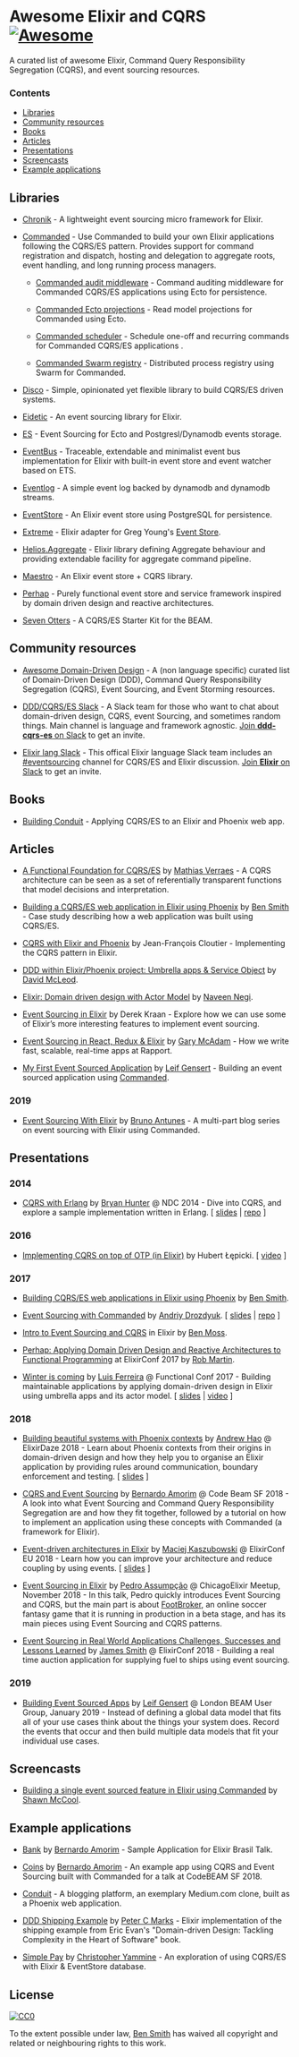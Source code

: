 # Awesome Elixir and CQRS [![Awesome](https://cdn.rawgit.com/sindresorhus/awesome/d7305f38d29fed78fa85652e3a63e154dd8e8829/media/badge.svg)](https://github.com/sindresorhus/awesome)

A curated list of awesome Elixir, Command Query Responsibility Segregation (CQRS), and event sourcing resources.

### Contents

- [Libraries](#libraries)
- [Community resources](#community-resources)
- [Books](#books)
- [Articles](#articles)
- [Presentations](#presentations)
- [Screencasts](#screencasts)
- [Example applications](#example-applications)

## Libraries

- [Chronik](https://hex.pm/packages/chronik) - A lightweight event sourcing micro framework for Elixir.

- [Commanded](https://github.com/commanded/commanded) - Use Commanded to build your own Elixir applications following the CQRS/ES pattern. Provides support for command registration and dispatch, hosting and delegation to aggregate roots, event handling, and long running process managers.

    - [Commanded audit middleware](https://github.com/commanded/commanded-audit-middleware) - Command auditing middleware for Commanded CQRS/ES applications using Ecto for persistence.

    - [Commanded Ecto projections](https://github.com/commanded/commanded-ecto-projections) - Read model projections for Commanded using Ecto.

    - [Commanded scheduler](https://github.com/commanded/commanded-scheduler) - Schedule one-off and recurring commands for Commanded CQRS/ES applications .

    - [Commanded Swarm registry](https://github.com/commanded/commanded-swarm-registry) - Distributed process registry using Swarm for Commanded.

- [Disco](https://github.com/andreapavoni/disco) - Simple, opinionated yet flexible library to build CQRS/ES driven systems.

- [Eidetic](https://github.com/GT8Online/eidetic-elixir) - An event sourcing library for Elixir.

- [ES](https://github.com/nerdyworm/es) - Event Sourcing for Ecto and Postgresl/Dynamodb events storage.

- [EventBus](https://github.com/otobus/event_bus) - Traceable, extendable and minimalist event bus implementation for Elixir with built-in event store and event watcher based on ETS.

- [Eventlog](https://github.com/nerdyworm/eventlog) - A simple event log backed by dynamodb and dynamodb streams.

- [EventStore](https://github.com/commanded/eventstore) - An Elixir event store using PostgreSQL for persistence.

- [Extreme](https://github.com/exponentially/extreme) - Elixir adapter for Greg Young's [Event Store](https://geteventstore.com/).

- [Helios.Aggregate](https://github.com/exponentially/helios_aggregate) - Elixir library defining Aggregate behaviour and providing extendable facility for aggregate command pipeline.

- [Maestro](https://github.com/toniqsystems/maestro) - An Elixir event store + CQRS library.

- [Perhap](https://github.com/Perhap/perhap) - Purely functional event store and service framework inspired by domain driven design and reactive architectures.

- [Seven Otters](https://github.com/sevenotters/sevenotters) - A CQRS/ES Starter Kit for the BEAM.

## Community resources

- [Awesome Domain-Driven Design](https://github.com/heynickc/awesome-ddd) - A (non language specific) curated list of Domain-Driven Design (DDD), Command Query Responsibility Segregation (CQRS), Event Sourcing, and Event Storming resources.

- [DDD/CQRS/ES Slack](https://ddd-cqrs-es.slack.com) - A Slack team for those who want to chat about domain-driven design, CQRS, event Sourcing, and sometimes random things. Main channel is language and framework agnostic. [Join **ddd-cqrs-es** on Slack](https://ddd-cqrs-es.slack.com/join/shared_invite/enQtNDg3NDg5MDkwMzEwLTA3MmM0ZWZkZTkwZmIzYzY2MWM5NGExOTMxYzhjMWM2YTM2NjFiZWU5NjgwY2M2YWI4MTBiNDJlOTliMmRmZjg) to get an invite.

- [Elixir lang Slack](https://elixir-lang.slack.com/) - This offical Elixir language Slack team includes an [#eventsourcing](https://elixir-lang.slack.com/messages/C2REECQ1Z/) channel for CQRS/ES and Elixir discussion. [Join **Elixir** on Slack](https://elixir-slackin.herokuapp.com/) to get an invite.

## Books

- [Building Conduit](https://leanpub.com/buildingconduit) - Applying CQRS/ES to an Elixir and Phoenix web app.

## Articles

- [A Functional Foundation for CQRS/ES](http://verraes.net/2014/05/functional-foundation-for-cqrs-event-sourcing/) by [Mathias Verraes](https://twitter.com/mathiasverraes) - A CQRS architecture can be seen as a set of referentially transparent functions that model decisions and interpretation.

- [Building a CQRS/ES web application in Elixir using Phoenix](https://10consulting.com/2017/01/04/building-a-cqrs-web-application-in-elixir-using-phoenix/) by [Ben Smith](https://twitter.com/slashdotdash) - Case study describing how a web application was built using CQRS/ES.

- [CQRS with Elixir and Phoenix](http://jfcloutier.github.io/jekyll/update/2015/11/04/cqrs_elixir_phoenix.html) by Jean-François Cloutier - Implementing the CQRS pattern in Elixir.

- [DDD within Elixir/Phoenix project: Umbrella apps & Service Object](https://medium.com/@andreichernykh/thoughts-on-structuring-an-elixir-phoenix-project-cb083a8894ef) by [David McLeod](http://davidmcleod.com/).

- [Elixir: Domain driven design with Actor Model](https://www.linkedin.com/pulse/domain-driven-design-elixir-naveen-negi) by [Naveen Negi](https://www.linkedin.com/in/nav301186/).

- [Event Sourcing in Elixir](https://tech.zilverline.com/2017/04/07/elixir_event_sourcing) by Derek Kraan - Explore how we can use some of Elixir’s more interesting features to implement event sourcing.

- [Event Sourcing in React, Redux & Elixir](https://medium.com/rapport-blog/event-sourcing-in-react-redux-elixir-how-we-write-fast-scalable-real-time-apps-at-rapport-4a26c3aa7529) by [Gary McAdam](https://twitter.com/gpmcadam) - How we write fast, scalable, real-time apps at Rapport.

- [My First Event Sourced Application](https://www.codementor.io/leifio/my-first-event-sourced-application-flj7z32hl) by [Leif Gensert](https://twitter.com/leifg) - Building an event sourced application using [Commanded](https://github.com/commanded/commanded).

### 2019

- [Event Sourcing With Elixir](https://blog.nootch.net/post/event-sourcing-with-elixir/) by [Bruno Antunes](https://twitter.com/b_antunes) - A multi-part blog series on event sourcing with Elixir using Commanded.

## Presentations

### 2014

- [CQRS with Erlang](https://vimeo.com/97318824) by [Bryan Hunter](https://twitter.com/bryan_hunter) @ NDC 2014 - Dive into CQRS, and explore a sample implementation written in Erlang. [ [slides](https://github.com/bryanhunter/cqrs-with-erlang/raw/ndc-oslo/cqrs-with-erlang.pptx) | [repo](https://github.com/bryanhunter/cqrs-with-erlang/tree/ndc-oslo) ]

### 2016

- [Implementing CQRS on top of OTP (in Elixir)](http://slides.com/hubertlepicki/implementing-cqrs-in-elixir) by Hubert Łępicki. [ [video](https://www.youtube.com/watch?v=0StE5LzYxGQ) ]

### 2017

- [Building CQRS/ES web applications in Elixir using Phoenix](https://10consulting.com/2017/03/23/building-cqrs-web-applications-in-elixir/) by [Ben Smith](https://twitter.com/slashdotdash).

- [Event Sourcing with Commanded](https://bitbucket.org/drozdyuk/bank-commanded-presentation-sep-25-2017) by [Andriy Drozdyuk](https://twitter.com/andriyko). [ [slides](https://bitbucket.org/drozdyuk/bank-commanded-presentation-sep-25-2017/raw/2398395ef908696c580800be37a0cdbb1a7d60be/presentation/Eventsourcing%20with%20Commanded.pdf) | [repo](https://bitbucket.org/drozdyuk/bank-commanded-presentation-sep-25-2017) ]

- [Intro to Event Sourcing and CQRS](https://drteeth.github.io/elixir-es-cqrs/) in Elixir by [Ben Moss](https://twitter.com/benjamintmoss).

- [Perhap: Applying Domain Driven Design and Reactive Architectures to Functional Programming](https://www.youtube.com/watch?v=kq4qTk18N-c) at ElixirConf 2017 by [Rob Martin](https://twitter.com/version2beta).

- [Winter is coming](https://www.youtube.com/watch?v=vXTrLYAzOd0) by [Luis Ferreira](https://twitter.com/zamith) @ Functional Conf 2017 - Building maintainable applications by applying domain-driven design in Elixir using umbrella apps and its actor model. [ [slides](https://speakerdeck.com/zamith/winter-is-coming) | [video](https://www.youtube.com/watch?v=vXTrLYAzOd0) ]

### 2018

- [Building beautiful systems with Phoenix contexts](https://www.youtube.com/watch?v=l3VgbSgo71E) by [Andrew Hao](https://github.com/andrewhao) @ ElixirDaze 2018 - Learn about Phoenix contexts from their origins in domain-driven design and how they help you to organise an Elixir application by providing rules around communication, boundary enforcement and testing. [ [slides](https://speakerdeck.com/andrewhao/building-beautiful-systems-with-phoenix-contexts-and-ddd) ]

- [CQRS and Event Sourcing](https://www.youtube.com/watch?v=S3f6sAXa3-c) by [Bernardo Amorim](https://github.com/bamorim) @ Code Beam SF 2018 - A look into what Event Sourcing and Command Query Responsibility Segregation are and how they fit together, followed by a tutorial on how to implement an application using these concepts with Commanded (a framework for Elixir).

- [Event-driven architectures in Elixir](https://www.youtube.com/watch?v=8qDXG7tnl9w) by [Maciej Kaszubowski](https://github.com/mkaszubowski) @ ElixirConf EU 2018 - Learn how you can improve your architecture and reduce coupling by using events. [ [slides](http://s3.amazonaws.com/erlang-conferences-production/media/files/000/000/875/original/Maciej_Kaszubowski_-_Event-driven_architectures_in_Elixir.pdf) ]

- [Event Sourcing in Elixir](https://www.youtube.com/watch?v=1lOUtisllFA) by [Pedro Assumpção](https://twitter.com/pedroassumpcao) @ ChicagoElixir Meetup, November 2018 - In this talk, Pedro quickly introduces Event Sourcing and CQRS, but the main part is about [FootBroker](https://footbroker.tk), an online soccer fantasy game that it is running in production in a beta stage, and has its main pieces using Event Sourcing and CQRS patterns.

- [Event Sourcing in Real World Applications Challenges, Successes and Lessons Learned](https://www.youtube.com/watch?v=ESRjkG5f7wg) by [James Smith](https://twitter.com/st23am) @ ElixirConf 2018 - Building a real time auction application for supplying fuel to ships using event sourcing.

### 2019

- [Building Event Sourced Apps](https://speakerdeck.com/leifg/building-event-sourced-apps) by [Leif Gensert](https://twitter.com/leifg) @ London BEAM User Group, January 2019 - Instead of defining a global data model that fits all of your use cases think about the things your system does. Record the events that occur and then build multiple data models that fit your individual use cases.

## Screencasts

- [Building a single event sourced feature in Elixir using Commanded](https://www.youtube.com/watch?v=n7v73Rbk670) by [Shawn McCool](https://twitter.com/ShawnMcCool).

## Example applications

- [Bank](https://github.com/bamorim/commanded-bank) by [Bernardo Amorim](https://github.com/bamorim) - Sample Application for Elixir Brasil Talk.

- [Coins](https://github.com/bamorim/ex-cbsf2018) by [Bernardo Amorim](https://github.com/bamorim) - An example app using CQRS and Event Sourcing built with Commanded for a talk at CodeBEAM SF 2018.

- [Conduit](https://github.com/slashdotdash/conduit) - A blogging platform, an exemplary Medium.com clone, built as a Phoenix web application.

- [DDD Shipping Example](https://github.com/pcmarks/ddd_elixir_demo_stage1) by [Peter C Marks](https://github.com/pcmarks) - Elixir implementation of the shipping example from Eric Evan's "Domain-driven Design: Tackling Complexity in the Heart of Software" book.

- [Simple Pay](https://github.com/ChrisYammine/simple_pay) by [Christopher Yammine](https://github.com/ChrisYammine) - An exploration of using CQRS/ES with Elixir & EventStore database.

## License

[![CC0](http://mirrors.creativecommons.org/presskit/buttons/88x31/svg/cc-zero.svg)](https://creativecommons.org/publicdomain/zero/1.0/)

To the extent possible under law, [Ben Smith](mailto:ben@10consulting.com) has waived all copyright and related or neighbouring rights to this work.
